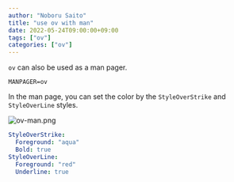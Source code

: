 ```yaml
---
author: "Noboru Saito"
title: "use ov with man"
date: 2022-05-24T09:00:00+09:00
tags: ["ov"]
categories: ["ov"]
---
```


`ov` can also be used as a man pager.

```env
MANPAGER=ov
```

In the man page, you can set the color by the `StyleOverStrike` and `StyleOverLine` styles.

![ov-man.png](/ov/ov-man.png)

```yaml
StyleOverStrike:
  Foreground: "aqua"
  Bold: true
StyleOverLine:
  Foreground: "red"
  Underline: true
```
